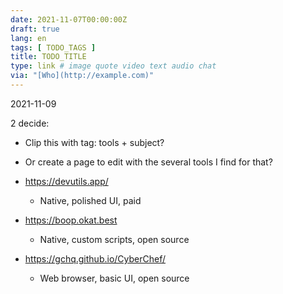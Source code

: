 ```yaml
---
date: 2021-11-07T00:00:00Z
draft: true
lang: en
tags: [ TODO_TAGS ]
title: TODO_TITLE
type: link # image quote video text audio chat
via: "[Who](http://example.com)"
---
```



2021-11-09

2 decide:
* Clip this with tag: tools + subject?
* Or create a page to edit with the several tools I find for that?

* https://devutils.app/

	* Native, polished UI, paid

* https://boop.okat.best

	* Native, custom scripts, open source
* https://gchq.github.io/CyberChef/

	* Web browser, basic UI, open source

